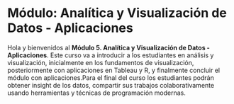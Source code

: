 # Módulo: Analítica y Visualización de Datos - Aplicaciones

Hola y bienvenidos al **Módulo 5. Analítica y Visualización de Datos - Aplicaciones**. Este curso va a introducir a los estudiantes en análisis y visualización, inicialmente en los fundamentos de visualización, posteriormente con aplicaciones en Tableau y R, y finalmente concluir el módulo con aplicaciones.Para el final del curso los estudiantes podrán obtener insight de los datos, compartir sus trabajos colaborativamente usando herramientas y técnicas de programación modernas.
